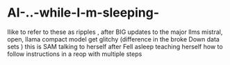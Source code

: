 # AI-..-while-I-m-sleeping-
Ilike to refer to these as ripples , after BIG updates to the major llms mistral, open, llama compact model get glitchy (difference in the broke Down data sets ) this is SAM talking to herself after Fell asleep teaching herself how to follow instructions in a reop with multiple steps
